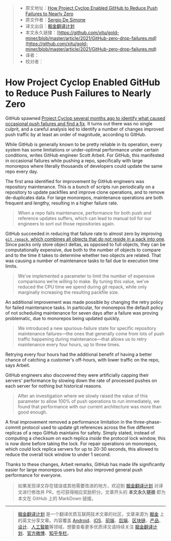 > * 原文地址：[How Project Cyclop Enabled GitHub to Reduce Push Failures to Nearly Zero](https://www.infoq.com/news/2021/03/GitHub-zero-drop-failures/)
> * 原文作者：[Sergio De Simone](https://www.infoq.com/profile/Sergio-De-Simone/)
> * 译文出自：[掘金翻译计划](https://github.com/xitu/gold-miner)
> * 本文永久链接：[https://github.com/xitu/gold-miner/blob/master/article/2021/GitHub-zero-drop-failures.md](https://github.com/xitu/gold-miner/blob/master/article/2021/GitHub-zero-drop-failures.md)
> * 译者：
> * 校对者：

# How Project Cyclop Enabled GitHub to Reduce Push Failures to Nearly Zero

GitHub spawned [Project Cyclop several months ago to identify what caused occasional push failures and find a fix](https://github.blog/2021-03-16-improving-large-monorepo-performance-on-github/). It turns out there was no single culprit, and a careful analysis led to identify a number of changes improved push traffic by at least an order of magnitude, according to GitHub.

While GitHub is generally known to be pretty reliable in its operation, every system has some limitations or under-optimal performance under certain conditions, writes GitHub engineer Scott Arbeit. For GitHub, this manifested in occasional failures while pushing a repo, specifically with large monorepos where literally thousands of developers could update the same repo every day.

The first area identified for improvement by GitHub engineers was repository maintenance. This is a bunch of scripts run periodically on a repository to update packfiles and improve clone operations, and to remove de-duplicates data. For large monorepos, maintenance operations are both frequent and lengthy, resulting in a higher failure rate.

> When a repo fails maintenance, performance for both push and reference updates suffers, which can lead to manual toil for our engineers to sort out those repositories again.

GitHub succeeded in reducing that failure rate to almost zero by improving [`git repack`, which combines all objects that do not reside in a pack into one](https://git-scm.com/docs/git-repack). Since packs only store object deltas, as opposed to full objects, they can be computationally expensive, due both to the number of objects to compare and to the time it takes to determine whether two objects are related. That was causing a number of maintenance tasks to fail due to execution time limits.

> We’ve implemented a parameter to limit the number of expensive comparisons we’re willing to make. By tuning this value, we’ve reduced the CPU time we spend during git repack, while only marginally increasing the resulting packfile size.

An additional improvement was made possible by changing the retry policy for failed maintenance tasks. In particular, for monorepos the default policy of not scheduling maintenance for seven days after a failure was proving problematic, due to monorepos being updated quickly.

> We introduced a new spurious-failure state for specific repository maintenance failures—the ones that generally come from lots of push traffic happening during maintenance—that allows us to retry maintenance every four hours, up to three times.

Retrying every four hours had the additional benefit of having a better chance of catching a customer's off-hours, with lower traffic on the repo, says Arbeit.

GitHub engineers also discovered they were artificially capping their servers' performance by slowing down the rate of processed pushes on each server for nothing but historical reasons.

> After an investigation where we slowly raised the value of this parameter to allow 100% of push operations to run immediately, we found that performance with our current architecture was more than good enough.

A final improvement removed a performance limitation in the three-phase-commit protocol used to update git references across the five different replicas of a repo GitHub maintains for safety. Simply stated, instead of computing a checksum on each replica *inside* the protocol lock window, this is now done before taking the lock. For repair operations on monorepos, which could lock replica servers for up to 20-30 seconds, this allowed to reduce the overall lock window to under 1 second.

Thanks to these changes, Arbeit remarks, GitHub has made life significantly easier for large monorepos users but also improved general push performance for everyone.

> 如果发现译文存在错误或其他需要改进的地方，欢迎到 [掘金翻译计划](https://github.com/xitu/gold-miner) 对译文进行修改并 PR，也可获得相应奖励积分。文章开头的 **本文永久链接** 即为本文在 GitHub 上的 MarkDown 链接。

---

> [掘金翻译计划](https://github.com/xitu/gold-miner) 是一个翻译优质互联网技术文章的社区，文章来源为 [掘金](https://juejin.im) 上的英文分享文章。内容覆盖 [Android](https://github.com/xitu/gold-miner#android)、[iOS](https://github.com/xitu/gold-miner#ios)、[前端](https://github.com/xitu/gold-miner#前端)、[后端](https://github.com/xitu/gold-miner#后端)、[区块链](https://github.com/xitu/gold-miner#区块链)、[产品](https://github.com/xitu/gold-miner#产品)、[设计](https://github.com/xitu/gold-miner#设计)、[人工智能](https://github.com/xitu/gold-miner#人工智能)等领域，想要查看更多优质译文请持续关注 [掘金翻译计划](https://github.com/xitu/gold-miner)、[官方微博](http://weibo.com/juejinfanyi)、[知乎专栏](https://zhuanlan.zhihu.com/juejinfanyi)。
